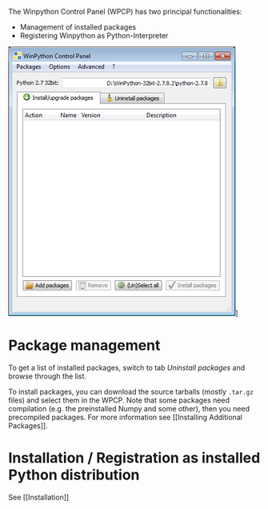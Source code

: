 The Winpython Control Panel (WPCP) has two principal functionalities:

  * Management of installed packages
  * Registering Winpython as Python-Interpreter

![Winpython Control Panel scene](images/wpcp.png)]

# Package management

To get a list of installed packages, switch to tab *Uninstall packages* and browse through the list.

To install packages, you can download the source tarballs (mostly `.tar.gz` files) and select them in the WPCP. Note that some packages need compilation (e.g. the preinstalled Numpy and some other), then you need precompiled packages. For more information see [[Installing Additional Packages]].

# Installation / Registration as installed Python distribution

See [[Installation]]
